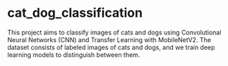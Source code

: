 # cat_dog_classification
This project aims to classify images of cats and dogs using Convolutional Neural Networks (CNN) and Transfer Learning with MobileNetV2. The dataset consists of labeled images of cats and dogs, and we train deep learning models to distinguish between them.


